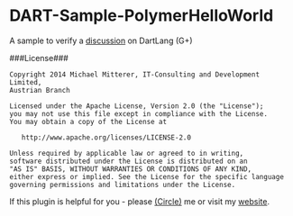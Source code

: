 DART-Sample-PolymerHelloWorld
=============================

A sample to verify a [discussion][1] on DartLang (G+)

###License###

    Copyright 2014 Michael Mitterer, IT-Consulting and Development Limited,
    Austrian Branch

    Licensed under the Apache License, Version 2.0 (the "License");
    you may not use this file except in compliance with the License.
    You may obtain a copy of the License at

       http://www.apache.org/licenses/LICENSE-2.0

    Unless required by applicable law or agreed to in writing,
    software distributed under the License is distributed on an
    "AS IS" BASIS, WITHOUT WARRANTIES OR CONDITIONS OF ANY KIND,
    either express or implied. See the License for the specific language
    governing permissions and limitations under the License.

If this plugin is helpful for you - please [(Circle)](http://gplus.mikemitterer.at/) me
or visit my [website][99].

[1]: https://plus.google.com/u/0/+MikeMitterer/posts/2ztYDNPRi6K
[99]: http://www.mikemitterer.at/
